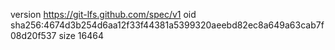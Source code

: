 version https://git-lfs.github.com/spec/v1
oid sha256:4674d3b254d6aa12f33f44381a5399320aeebd82ec8a649a63cab7f08d20f537
size 16464
